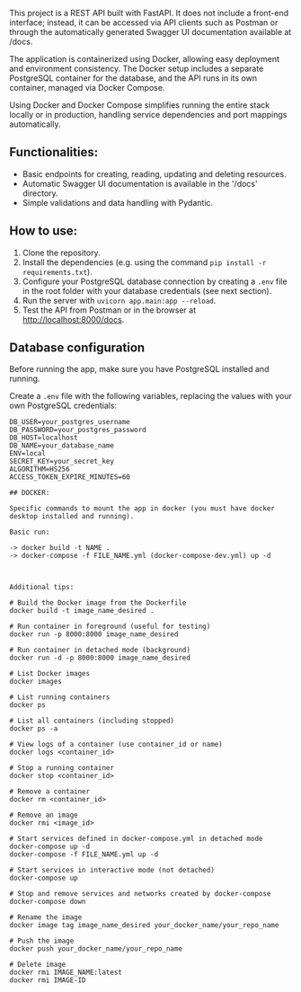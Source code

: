 This project is a REST API built with FastAPI. It does not include a front-end interface; instead, it can be accessed via API clients such as Postman or through the automatically generated Swagger UI documentation available at /docs.

The application is containerized using Docker, allowing easy deployment and environment consistency. The Docker setup includes a separate PostgreSQL container for the database, and the API runs in its own container, managed via Docker Compose.

Using Docker and Docker Compose simplifies running the entire stack locally or in production, handling service dependencies and port mappings automatically.

## Functionalities:

- Basic endpoints for creating, reading, updating and deleting resources.
- Automatic Swagger UI documentation is available in the '/docs' directory.
- Simple validations and data handling with Pydantic.

## How to use:

1. Clone the repository.
2. Install the dependencies (e.g. using the command `pip install -r requirements.txt`).
3. Configure your PostgreSQL database connection by creating a `.env` file in the root folder with your database credentials (see next section).
4. Run the server with `uvicorn app.main:app --reload`.
5. Test the API from Postman or in the browser at [http://localhost:8000/docs](http://localhost:8000/docs).

## Database configuration

Before running the app, make sure you have PostgreSQL installed and running.

Create a `.env` file with the following variables, replacing the values with your own PostgreSQL credentials:

```env
DB_USER=your_postgres_username
DB_PASSWORD=your_postgres_password
DB_HOST=localhost
DB_NAME=your_database_name
ENV=local
SECRET_KEY=your_secret_key
ALGORITHM=HS256
ACCESS_TOKEN_EXPIRE_MINUTES=60

## DOCKER:

Specific commands to mount the app in docker (you must have docker desktop installed and running).

Basic run:

-> docker build -t NAME .
-> docker-compose -f FILE_NAME.yml (docker-compose-dev.yml) up -d



Additional tips:

# Build the Docker image from the Dockerfile
docker build -t image_name_desired .

# Run container in foreground (useful for testing)
docker run -p 8000:8000 image_name_desired

# Run container in detached mode (background)
docker run -d -p 8000:8000 image_name_desired

# List Docker images
docker images

# List running containers
docker ps

# List all containers (including stopped)
docker ps -a

# View logs of a container (use container_id or name)
docker logs <container_id>

# Stop a running container
docker stop <container_id>

# Remove a container
docker rm <container_id>

# Remove an image
docker rmi <image_id>

# Start services defined in docker-compose.yml in detached mode
docker-compose up -d
docker-compose -f FILE_NAME.yml up -d

# Start services in interactive mode (not detached)
docker-compose up

# Stop and remove services and networks created by docker-compose
docker-compose down

# Rename the image
docker image tag image_name_desired your_docker_name/your_repo_name

# Push the image
docker push your_docker_name/your_repo_name

# Delete image
docker rmi IMAGE_NAME:latest
docker rmi IMAGE-ID

